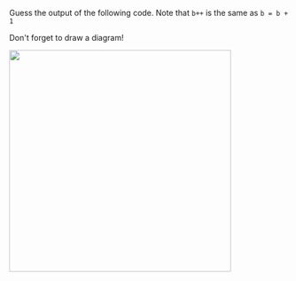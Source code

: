 Guess the output of the following code.  Note that `b++` is the same as `b = b + 1`

Don't forget to draw a diagram!

<img src="https://raw.githubusercontent.com/McLarenCollege/foundations_public/main/logical-operators-revision-guess-output-1.png" width=400 />
